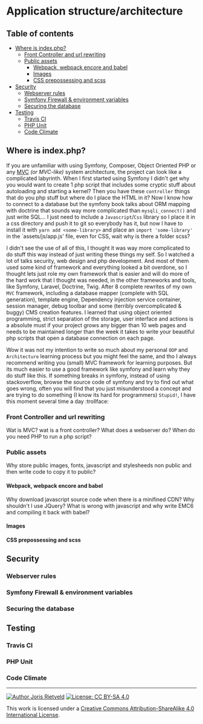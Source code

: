<!--
  - Author: Joris Rietveld <jorisrietveld@gmail.com>
  - Date: 03-12-2018 12:56
  - Licence: Creative Commons - Attribution-ShareAlike 4.0 International
-->
# Application structure/architecture #

[TOC]: # "Table of contents"

## Table of contents
- [Where is index.php?](#where-is-indexphp)
    - [Front Controller and url rewriting](#front-controller-and-url-rewriting)
    - [Public assets](#public-assets)
        - [Webpack, webpack encore and babel](#webpack-webpack-encore-and-babel)
        - [Images](#images)
        - [CSS prepossessing and scss](#css-prepossessing-and-scss)
- [Security](#security)
    - [Webserver rules](#webserver-rules)
    - [Symfony Firewall & environment variables](#symfony-firewall--environment-variables)
    - [Securing the database](#securing-the-database)
- [Testing](#testing)
    - [Travis CI](#travis-ci)
    - [PHP Unit](#php-unit)
    - [Code Climate](#code-climate)


## Where is index.php? ##
If you are unfamiliar with using Symfony, Composer, Object Oriented PHP or
any [MVC]() _(or MVC-like)_ system architecture, the project can look like a
complicated labyrinth. When I first started using Symfony I didn't get why you
would want to create 1 php script that includes some cryptic stuff about
autoloading and starting a kernel? Then you have these `controller` things that
do you php stuff but where do I place the HTML in it? Now I know how to connect
to a database but the symfony book talks about ORM mapping with doctrine that
sounds way more complicated than `mysqli_connect()` and just write SQL... I just
need to include a `Javascript`/`Css` library so I place it in a css directory
and push it to git so everybody has it, but now I have to install it with
`yarn add <some-library>` and place an `import 'some-library'` in the
`assets/js/app.js' file, even for CSS, wait why is there a folder scss?

I didn't see the use of all of this, I thought it was way more complicated to
do stuff this way instead of just writing these things my self. So I watched
a lot of talks security, web design and php development. And most of
them used some kind of framework and everything looked a bit overdone, so I
thought lets just role my own framework that is easier and will do more of the
hard work that I thought was needed, in the other frameworks and tools, like
Symfony, Laravel, Doctrine, Twig. After 8 complete rewrites of my own `MVC`
framework, including a database mapper (complete with SQL generation), template
engine, Dependency injection service container, session manager, debug toolbar
and some (terribly overcomplicated & buggy) CMS creation features. I learned
that using object oriented programming, strict separation of the storage, user
interface and actions is a absolute must if your project grows any bigger than
10 web pages and needs to be maintained longer than the week it takes to write
your beautiful php scripts that open a database connection on each page.

Wow it was not my intention to write so much about my personal `OOP` and
`Architecture` learning process but you might feel the same, and tho I always
recommend writing you (small) MVC framework for learning purposes. But its much
easier to use a good framework like symfony and learn why they do stuff like this.
If something breaks in symfony, instead of using stackoverflow, browse the source
code of symfony and try to find out what goes wrong, often you will find that you
just misunderstood a concept and are trying to do something (I know its hard for
programmers) `Stupid!`, I have this moment several time a day :trollface:

### Front Controller and url rewriting ###
Wat is MVC?
 wat is a front controller?
 What does a webserver do?
 When do you need PHP to run a php script?


### Public assets ###
Why store public images, fonts, javascript and stylesheeds non public and then write code to copy it to public?

#### Webpack, webpack encore and babel ####
Why download javascript source code when there is a minifined CDN?
Why shouldn't I use JQuery?
What is wrong with javascript and why write EMC6 and compiling it back with babel?

#### Images ####

#### CSS prepossessing and scss ####

## Security ##

### Webserver rules ###

### Symfony Firewall & environment variables ###

### Securing the database ###

## Testing ##

### Travis CI ###
### PHP Unit ###
### Code Climate ###

<hr>

[![Author Joris Rietveld](https://img.shields.io/badge/Author-Joris%20Rietveld-blue.svg)](https://github.com/jorisrietveld)
[![License: CC BY-SA 4.0](https://img.shields.io/badge/License-CC%20BY--SA%204.0-lightgrey.svg)](https://creativecommons.org/licenses/by-sa/4.0/)

This work is licensed under a <a rel="license" href="http://creativecommons.org/licenses/by-sa/4.0/">Creative Commons Attribution-ShareAlike 4.0 International License</a>.